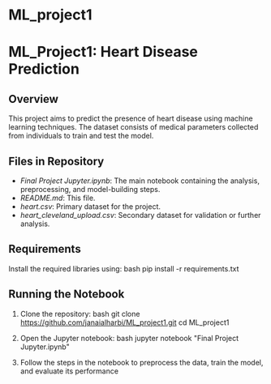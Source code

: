 # ML_project1
# ML_Project1: Heart Disease Prediction

## Overview
This project aims to predict the presence of heart disease using machine learning techniques. The dataset consists of medical parameters collected from individuals to train and test the model.

## Files in Repository
- *Final Project Jupyter.ipynb*: The main notebook containing the analysis, preprocessing, and model-building steps.
- *README.md*: This file.
- *heart.csv*: Primary dataset for the project.
- *heart_cleveland_upload.csv*: Secondary dataset for validation or further analysis.

## Requirements
Install the required libraries using:
bash
pip install -r requirements.txt


## Running the Notebook
1. Clone the repository:
   bash
   git clone https://github.com/janaialharbi/ML_project1.git
   cd ML_project1
   
2. Open the Jupyter notebook:
   bash
   jupyter notebook "Final Project Jupyter.ipynb"
   
3. Follow the steps in the notebook to preprocess the data, train the model, and evaluate its performance
